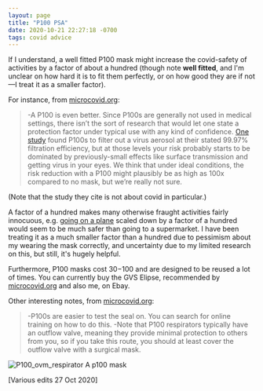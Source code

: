 ```yaml
---
layout: page
title: "P100 PSA"
date: 2020-10-21 22:27:18 -0700
tags: covid advice
---
```

If I understand, a well fitted P100 mask might increase the covid-safety of activities by a factor of about a hundred (though note **well fitted**, and I'm unclear on how hard it is to fit them perfectly, or on how good they are if not&mdash;I treat it as a smaller factor).

For instance, from [microcovid.org](microcovid.org):
>-A P100 is even better. Since P100s are generally not used in medical settings, there isn’t the sort of research that would let one state a protection factor under typical use with any kind of confidence. [One study](https://pubmed.ncbi.nlm.nih.gov/24011377/) found P100s to filter out a virus aerosol at their stated 99.97% filtration efficiency, but at those levels your risk probably starts to be dominated by previously-small effects like surface transmission and getting virus in your eyes. We think that under ideal conditions, the risk reduction with a P100 might plausibly be as high as 100x compared to no mask, but we’re really not sure.

(Note that the study they cite is not about covid in particular.)

A factor of a hundred makes many otherwise fraught activities fairly innocuous, e.g. [going on a plane](https://www.microcovid.org/?distance=sixFt&duration=360&interaction=oneTime&personCount=20&riskProfile=average&setting=indoor&subLocation=US_06075&theirMask=basic&topLocation=US_06&voice=silent&yourMask=filtered) scaled down by a factor of a hundred would seem to be much safer than going to a supermarket. I have been treating it as a much smaller factor than a hundred due to pessimism about my wearing the mask correctly, and uncertainty due to my limited research on this, but still, it's hugely helpful.

Furthermore, P100 masks cost $30-$100 and are designed to be reused a lot of times. You can currently buy the GVS Elipse, recommended by [microcovid.org](microcovid.org) and also me, on Ebay.

Other interesting notes, from [microcovid.org](microcovid.org):
>-P100s are easier to test the seal on. You can search for online training on how to do this.
>-Note that P100 respirators typically have an outflow valve, meaning they provide minimal protection to others from you, so if you take this route, you should at least cover the outflow valve with a surgical mask.

![P100_ovm_respirator](http://worldspiritsockpuppet.com/assets/P100_ovm_respirator.jpg)
A p100 mask

[Various edits 27 Oct 2020]
